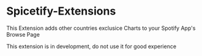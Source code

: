# Spicetify-Extensions

This Extension adds other countries exclusice Charts to your Spotify App's Browse Page

This extension is in development, do not use it for good experience
